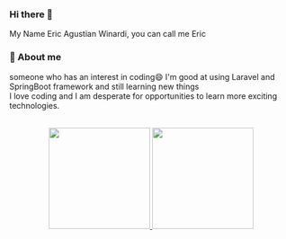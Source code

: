 ### Hi there 👋

My Name Eric Agustian Winardi, you can call me Eric

### 💬 About me

someone who has an interest in coding😄
I'm good at using Laravel and SpringBoot framework and still learning new things <br>
I love coding and I am desperate for opportunities to learn more exciting technologies.
<br>
<br>
<p align="center">
<a href="https://github.com/erickong12">
  <img height="180em" src="https://github-readme-streak-stats.herokuapp.com?user=erickong12&theme=vue-dark&hide_border=true"></img>
  <img height="180em" src="https://github-readme-stats-eight-theta.vercel.app/api/top-langs/?username=erickong12&layout=compact&theme=vue-dark&hide_border=true"/>
</a>
</p>
<!--
**erickong12/erickong12** is a ✨ _special_ ✨ repository because its `README.md` (this file) appears on your GitHub profile.

Here are some ideas to get you started:

- 🔭 I’m currently working on ...
- 🌱 I’m currently learning ...
- 👯 I’m looking to collaborate on ...
- 🤔 I’m looking for help with ...
- 💬 Ask me about ...
- 📫 How to reach me: ...
- 😄 Pronouns: ...
- ⚡ Fun fact: ...
-->
